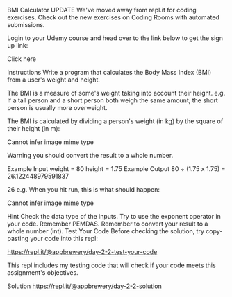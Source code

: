 BMI Calculator
UPDATE
We've moved away from repl.it for coding exercises. Check out the new exercises on Coding Rooms with automated submissions.

Login to your Udemy course and head over to the link below to get the sign up link:

Click here

Instructions
Write a program that calculates the Body Mass Index (BMI) from a user's weight and height.

The BMI is a measure of some's weight taking into account their height. e.g. If a tall person and a short person both weigh the same amount, the short person is usually more overweight.

The BMI is calculated by dividing a person's weight (in kg) by the square of their height (in m):

Cannot infer image mime type

Warning you should convert the result to a whole number.

Example Input
weight = 80
height = 1.75
Example Output
80 ÷ (1.75 x 1.75) = 26.122448979591837

26
e.g. When you hit run, this is what should happen:

Cannot infer image mime type

Hint
Check the data type of the inputs.
Try to use the exponent operator in your code.
Remember PEMDAS.
Remember to convert your result to a whole number (int).
Test Your Code
Before checking the solution, try copy-pasting your code into this repl:

https://repl.it/@appbrewery/day-2-2-test-your-code

This repl includes my testing code that will check if your code meets this assignment's objectives.

Solution
https://repl.it/@appbrewery/day-2-2-solution
